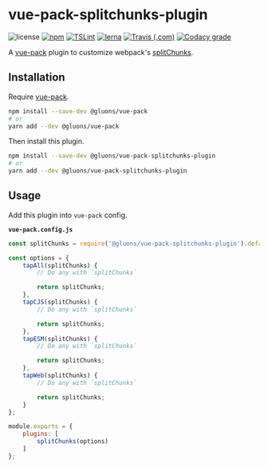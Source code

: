 # vue-pack-splitchunks-plugin
![license](https://img.shields.io/github/license/gluons/vue-pack.svg?style=flat-square)
[![npm](https://img.shields.io/npm/v/@gluons/vue-pack-splitchunks-plugin.svg?style=flat-square)](https://www.npmjs.com/package/@gluons/vue-pack-splitchunks-plugin)
[![TSLint](https://img.shields.io/badge/TSLint-gluons-15757B.svg?style=flat-square)](https://github.com/gluons/tslint-config-gluons)
[![lerna](https://img.shields.io/badge/maintained%20with-lerna-cc00ff.svg?style=flat-square)](https://lernajs.io/)
[![Travis (.com)](https://img.shields.io/travis/com/gluons/vue-pack.svg?style=flat-square)](https://travis-ci.com/gluons/vue-pack)
[![Codacy grade](https://img.shields.io/codacy/grade/98523b5b7cd7435a8c71b296e84522f8.svg?style=flat-square)](https://www.codacy.com/app/gluons/vue-pack)

A [vue-pack](https://github.com/gluons/vue-pack) plugin to customize webpack's [splitChunks](https://webpack.js.org/configuration/optimization/#optimization-splitchunks).

## Installation

Require [vue-pack](https://www.npmjs.com/package/@gluons/vue-pack).

```bash
npm install --save-dev @gluons/vue-pack
# or
yarn add --dev @gluons/vue-pack
```

Then install this plugin.

```bash
npm install --save-dev @gluons/vue-pack-splitchunks-plugin
# or
yarn add --dev @gluons/vue-pack-splitchunks-plugin
```

## Usage

Add this plugin into `vue-pack` config.

**`vue-pack.config.js`**
```js
const splitChunks = require('@gluons/vue-pack-splitchunks-plugin').default;

const options = {
	tapAll(splitChunks) {
		// Do any with `splitChunks`

		return splitChunks;
	},
	tapCJS(splitChunks) {
		// Do any with `splitChunks`

		return splitChunks;
	},
	tapESM(splitChunks) {
		// Do any with `splitChunks`

		return splitChunks;
	},
	tapWeb(splitChunks) {
		// Do any with `splitChunks`

		return splitChunks;
	}
};

module.exports = {
	plugins: [
		splitChunks(options)
	]
};
```
